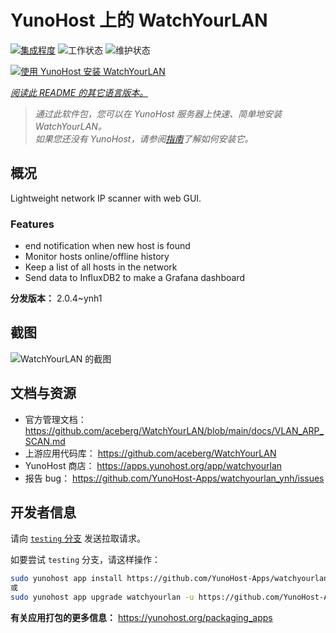 <!--
注意：此 README 由 <https://github.com/YunoHost/apps/tree/master/tools/readme_generator> 自动生成
请勿手动编辑。
-->

# YunoHost 上的 WatchYourLAN

[![集成程度](https://apps.yunohost.org/badge/integration/watchyourlan)](https://ci-apps.yunohost.org/ci/apps/watchyourlan/)
![工作状态](https://apps.yunohost.org/badge/state/watchyourlan)
![维护状态](https://apps.yunohost.org/badge/maintained/watchyourlan)

[![使用 YunoHost 安装 WatchYourLAN](https://install-app.yunohost.org/install-with-yunohost.svg)](https://install-app.yunohost.org/?app=watchyourlan)

*[阅读此 README 的其它语言版本。](./ALL_README.md)*

> *通过此软件包，您可以在 YunoHost 服务器上快速、简单地安装 WatchYourLAN。*  
> *如果您还没有 YunoHost，请参阅[指南](https://yunohost.org/install)了解如何安装它。*

## 概况

Lightweight network IP scanner with web GUI.

### Features

- end notification when new host is found
- Monitor hosts online/offline history
- Keep a list of all hosts in the network
- Send data to InfluxDB2 to make a Grafana dashboard


**分发版本：** 2.0.4~ynh1

## 截图

![WatchYourLAN 的截图](./doc/screenshots/Screenshot.png)

## 文档与资源

- 官方管理文档： <https://github.com/aceberg/WatchYourLAN/blob/main/docs/VLAN_ARP_SCAN.md>
- 上游应用代码库： <https://github.com/aceberg/WatchYourLAN>
- YunoHost 商店： <https://apps.yunohost.org/app/watchyourlan>
- 报告 bug： <https://github.com/YunoHost-Apps/watchyourlan_ynh/issues>

## 开发者信息

请向 [`testing` 分支](https://github.com/YunoHost-Apps/watchyourlan_ynh/tree/testing) 发送拉取请求。

如要尝试 `testing` 分支，请这样操作：

```bash
sudo yunohost app install https://github.com/YunoHost-Apps/watchyourlan_ynh/tree/testing --debug
或
sudo yunohost app upgrade watchyourlan -u https://github.com/YunoHost-Apps/watchyourlan_ynh/tree/testing --debug
```

**有关应用打包的更多信息：** <https://yunohost.org/packaging_apps>
